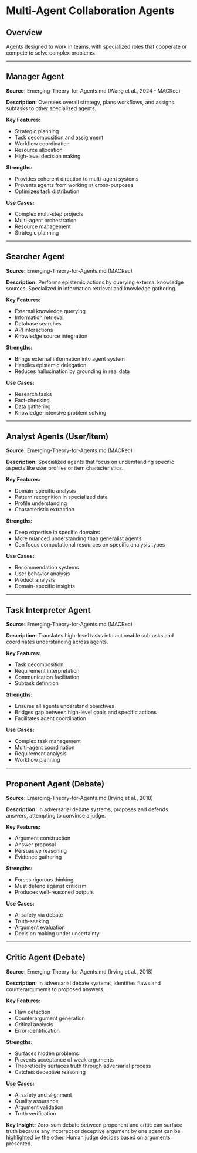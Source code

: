 # Multi-Agent Collaboration Agents

## Overview
Agents designed to work in teams, with specialized roles that cooperate or compete to solve complex problems.

---

## Manager Agent

**Source:** Emerging-Theory-for-Agents.md (Wang et al., 2024 - MACRec)

**Description:** Oversees overall strategy, plans workflows, and assigns subtasks to other specialized agents.

**Key Features:**
- Strategic planning
- Task decomposition and assignment
- Workflow coordination
- Resource allocation
- High-level decision making

**Strengths:**
- Provides coherent direction to multi-agent systems
- Prevents agents from working at cross-purposes
- Optimizes task distribution

**Use Cases:**
- Complex multi-step projects
- Multi-agent orchestration
- Resource management
- Strategic planning

---

## Searcher Agent

**Source:** Emerging-Theory-for-Agents.md (MACRec)

**Description:** Performs epistemic actions by querying external knowledge sources. Specialized in information retrieval and knowledge gathering.

**Key Features:**
- External knowledge querying
- Information retrieval
- Database searches
- API interactions
- Knowledge source integration

**Strengths:**
- Brings external information into agent system
- Handles epistemic delegation
- Reduces hallucination by grounding in real data

**Use Cases:**
- Research tasks
- Fact-checking
- Data gathering
- Knowledge-intensive problem solving

---

## Analyst Agents (User/Item)

**Source:** Emerging-Theory-for-Agents.md (MACRec)

**Description:** Specialized agents that focus on understanding specific aspects like user profiles or item characteristics.

**Key Features:**
- Domain-specific analysis
- Pattern recognition in specialized data
- Profile understanding
- Characteristic extraction

**Strengths:**
- Deep expertise in specific domains
- More nuanced understanding than generalist agents
- Can focus computational resources on specific analysis types

**Use Cases:**
- Recommendation systems
- User behavior analysis
- Product analysis
- Domain-specific insights

---

## Task Interpreter Agent

**Source:** Emerging-Theory-for-Agents.md (MACRec)

**Description:** Translates high-level tasks into actionable subtasks and coordinates understanding across agents.

**Key Features:**
- Task decomposition
- Requirement interpretation
- Communication facilitation
- Subtask definition

**Strengths:**
- Ensures all agents understand objectives
- Bridges gap between high-level goals and specific actions
- Facilitates agent coordination

**Use Cases:**
- Complex task management
- Multi-agent coordination
- Requirement analysis
- Workflow planning

---

## Proponent Agent (Debate)

**Source:** Emerging-Theory-for-Agents.md (Irving et al., 2018)

**Description:** In adversarial debate systems, proposes and defends answers, attempting to convince a judge.

**Key Features:**
- Argument construction
- Answer proposal
- Persuasive reasoning
- Evidence gathering

**Strengths:**
- Forces rigorous thinking
- Must defend against criticism
- Produces well-reasoned outputs

**Use Cases:**
- AI safety via debate
- Truth-seeking
- Argument evaluation
- Decision making under uncertainty

---

## Critic Agent (Debate)

**Source:** Emerging-Theory-for-Agents.md (Irving et al., 2018)

**Description:** In adversarial debate systems, identifies flaws and counterarguments to proposed answers.

**Key Features:**
- Flaw detection
- Counterargument generation
- Critical analysis
- Error identification

**Strengths:**
- Surfaces hidden problems
- Prevents acceptance of weak arguments
- Theoretically surfaces truth through adversarial process
- Catches deceptive reasoning

**Use Cases:**
- AI safety and alignment
- Quality assurance
- Argument validation
- Truth verification

**Key Insight:** Zero-sum debate between proponent and critic can surface truth because any incorrect or deceptive argument by one agent can be highlighted by the other. Human judge decides based on arguments presented.
